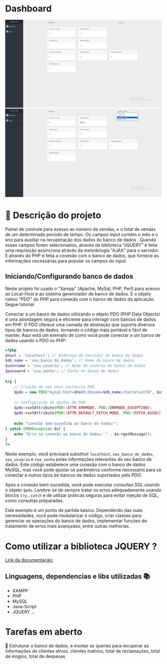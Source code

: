 # Dashboard

<img src="imagens/menu.png">

<img src="imagens/input.png">

#  📝 Descrição do projeto

<p>
  Painel de controle para acesso ao número de vendas, e o total de vendas de um determinado período de tempo.
  Os campos input contém o mês e o ano para auxiliar na recuperação dos dados do banco de dados . Quando esses campos forem selecionados, através da biblioteca "JQUERY" é feita uma requisição assíncrona através da  
  metodologia "AJAX" para o servidor. E através do PHP é feita a conexão com o banco de dados, que fornece as informações necessárias para popular os campos do input.
</p>

## Iniciando/Configurando banco de dados

Neste projeto foi usado o "Xampp" (Apache, MySql, PHP, Perl) para acesso ao Local-Host e ao sistema gerenciador de banco de dados. E o objeto nativo "PDO" do PHP para conexão com o banco de dados da aplicação. Segue tutorial:

Conectar a um banco de dados utilizando o objeto PDO (PHP Data Objects) é uma abordagem segura e eficiente para interagir com bancos de dados em PHP. O PDO oferece uma camada de abstração que suporta diversos tipos de bancos de dados, tornando o código mais portável e fácil de manter. Aqui está um exemplo de como você pode conectar a um banco de dados usando o PDO no PHP:

```php
<?php
$host = 'localhost'; // Endereço do servidor de banco de dados
$db_name = 'seu_banco_de_dados'; // Nome do banco de dados
$username = 'seu_usuario'; // Nome de usuário do banco de dados
$password = 'sua_senha'; // Senha do banco de dados

try {
    // Criação de uma nova instância PDO
    $pdo = new PDO("mysql:host=$host;dbname=$db_name;charset=utf8", $username, $password);

    // Configuração de opções de PDO
    $pdo->setAttribute(PDO::ATTR_ERRMODE, PDO::ERRMODE_EXCEPTION);
    $pdo->setAttribute(PDO::ATTR_DEFAULT_FETCH_MODE, PDO::FETCH_ASSOC);

    echo "Conexão bem-sucedida ao banco de dados!";
} catch (PDOException $e) {
    echo "Erro na conexão ao banco de dados: " . $e->getMessage();
}
?>
```

Neste exemplo, você precisará substituir `localhost`, `seu_banco_de_dados`, `seu_usuario` e `sua_senha` pelas informações relevantes do seu banco de dados. Este código estabelece uma conexão com o banco de dados MySQL, mas você pode ajustar os parâmetros conforme necessário para se conectar a outros tipos de bancos de dados suportados pelo PDO.

Após a conexão bem-sucedida, você pode executar consultas SQL usando o objeto `$pdo`. Lembre-se de sempre tratar os erros adequadamente usando blocos `try`...`catch` e de utilizar práticas seguras para evitar injeção de SQL, como consultas preparadas.

Este exemplo é um ponto de partida básico. Dependendo das suas necessidades, você pode modularizar o código, criar classes para gerenciar as operações do banco de dados, implementar funções de tratamento de erros mais avançadas, entre outras melhorias.

<h1> Como utilizar a biblioteca JQUERY ? </h1>

<p> <a href="https://jquery.com/"> Link da documentação: </a> </p>

## Linguagens, dependencias e libs utilizadas :books:

- XAMPP
- PHP
- MySQL
- Java-Script
- JQUERY
...
  
# Tarefas em aberto

:memo: Estruturar o banco de dados, e montar as queries para recuperar as informações de clientes ativos, clientes inativos, total de reclamações, total de elogios, total de despesas







